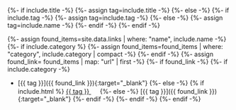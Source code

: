 {%- if include.title -%}
{%- assign tag=include.title -%}
{%- else -%}
{%- if include.tag -%}
{%- assign tag=include.tag -%}
{%- else -%}
{%- assign tag=include.name -%}
{%- endif -%}
{%- endif -%}

{%- assign found_items=site.data.links | where: "name", include.name -%}
{%- if include.category %}
{%- assign found_items=found_items | where: "category", include.category | compact -%}
{%- endif -%}
{%- assign found_link= found_items | map: "url" | first -%}
{%- if found_link -%}
{%- if include.category -%}
* [{{ tag }}]({{ found_link }}){:target="_blank"}
{%- else -%}
{% if include.html %}
<a href="{{ found_link }}" target="_blank">{{ tag }}&nbsp;<img src="{{ site.external_icon | relative_url }}" height="16" width="16"></a>
{%- else -%}
[{{ tag }}]({{ found_link }}){:target="_blank"}
{%- endif -%}
{%- endif -%}
{%- endif -%}
